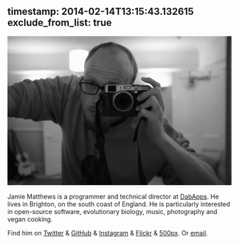 timestamp: 2014-02-14T13:15:43.132615
exclude_from_list: true
---

![Jamie Matthews](/51293c.jpg)

Jamie Matthews is a programmer and technical director at [DabApps](http://www.dabapps.com). He lives in Brighton, on the south coast of England. He is particularly interested in open-source software, evolutionary biology, music, photography and vegan cooking.

Find him on [Twitter](https://twitter.com/j4mie) & [GitHub](https://github.com/j4mie) & [Instagram](http://instagram.com/recurse) & [Flickr](http://flickr.com/j4mie) & [500px](http://500px.com/recurse). Or [email](mailto:jamie@mtth.org).
